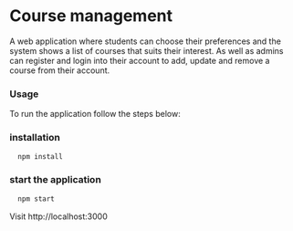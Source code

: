 # Course management

A web application where students can choose their preferences and the system shows a list of courses that suits their interest. As well as admins can register and login into their account to add, update and remove a course from their account.

### Usage

To run the application follow the steps below:

### installation

```bash
  npm install
```

### start the application

```bash
  npm start
```

Visit http://localhost:3000
